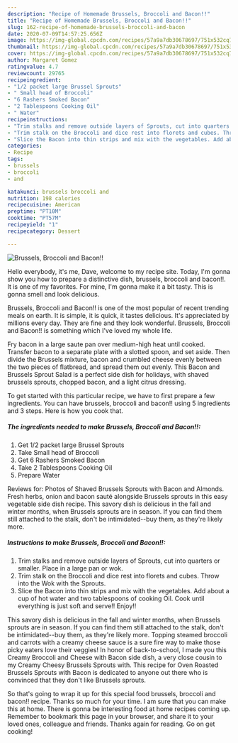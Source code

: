 ```yaml
---
description: "Recipe of Homemade Brussels, Broccoli and Bacon!!"
title: "Recipe of Homemade Brussels, Broccoli and Bacon!!"
slug: 162-recipe-of-homemade-brussels-broccoli-and-bacon
date: 2020-07-09T14:57:25.656Z
image: https://img-global.cpcdn.com/recipes/57a9a7db30678697/751x532cq70/brussels-broccoli-and-bacon-recipe-main-photo.jpg
thumbnail: https://img-global.cpcdn.com/recipes/57a9a7db30678697/751x532cq70/brussels-broccoli-and-bacon-recipe-main-photo.jpg
cover: https://img-global.cpcdn.com/recipes/57a9a7db30678697/751x532cq70/brussels-broccoli-and-bacon-recipe-main-photo.jpg
author: Margaret Gomez
ratingvalue: 4.7
reviewcount: 29765
recipeingredient:
- "1/2 packet large Brussel Sprouts"
- " Small head of Broccoli"
- "6 Rashers Smoked Bacon"
- "2 Tablespoons Cooking Oil"
- " Water"
recipeinstructions:
- "Trim stalks and remove outside layers of Sprouts, cut into quarters or smaller. Place in a large pan or wok."
- "Trim stalk on the Broccoli and dice rest into florets and cubes. Throw into the Wok with the Sprouts."
- "Slice the Bacon into thin strips and mix with the vegetables. Add about a cup of hot water and two tablespoons of cooking Oil. Cook until everything is just soft and serve!! Enjoy!!"
categories:
- Recipe
tags:
- brussels
- broccoli
- and

katakunci: brussels broccoli and 
nutrition: 198 calories
recipecuisine: American
preptime: "PT10M"
cooktime: "PT57M"
recipeyield: "1"
recipecategory: Dessert

---
```



![Brussels, Broccoli and Bacon!!](https://img-global.cpcdn.com/recipes/57a9a7db30678697/751x532cq70/brussels-broccoli-and-bacon-recipe-main-photo.jpg)

Hello everybody, it's me, Dave, welcome to my recipe site. Today, I'm gonna show you how to prepare a distinctive dish, brussels, broccoli and bacon!!. It is one of my favorites. For mine, I'm gonna make it a bit tasty. This is gonna smell and look delicious.

Brussels, Broccoli and Bacon!! is one of the most popular of recent trending meals on earth. It is simple, it is quick, it tastes delicious. It's appreciated by millions every day. They are fine and they look wonderful. Brussels, Broccoli and Bacon!! is something which I've loved my whole life.

Fry bacon in a large saute pan over medium-high heat until cooked. Transfer bacon to a separate plate with a slotted spoon, and set aside. Then divide the Brussels mixture, bacon and crumbled cheese evenly between the two pieces of flatbread, and spread them out evenly. This Bacon and Brussels Sprout Salad is a perfect side dish for holidays, with shaved brussels sprouts, chopped bacon, and a light citrus dressing.


To get started with this particular recipe, we have to first prepare a few ingredients. You can have brussels, broccoli and bacon!! using 5 ingredients and 3 steps. Here is how you cook that.

<!--inarticleads1-->

##### The ingredients needed to make Brussels, Broccoli and Bacon!!:

1. Get 1/2 packet large Brussel Sprouts
1. Take  Small head of Broccoli
1. Get 6 Rashers Smoked Bacon
1. Take 2 Tablespoons Cooking Oil
1. Prepare  Water


Reviews for: Photos of Shaved Brussels Sprouts with Bacon and Almonds. Fresh herbs, onion and bacon sauté alongside Brussels sprouts in this easy vegetable side dish recipe. This savory dish is delicious in the fall and winter months, when Brussels sprouts are in season. If you can find them still attached to the stalk, don&#39;t be intimidated--buy them, as they&#39;re likely more. 

<!--inarticleads2-->

##### Instructions to make Brussels, Broccoli and Bacon!!:

1. Trim stalks and remove outside layers of Sprouts, cut into quarters or smaller. Place in a large pan or wok.
1. Trim stalk on the Broccoli and dice rest into florets and cubes. Throw into the Wok with the Sprouts.
1. Slice the Bacon into thin strips and mix with the vegetables. Add about a cup of hot water and two tablespoons of cooking Oil. Cook until everything is just soft and serve!! Enjoy!!


This savory dish is delicious in the fall and winter months, when Brussels sprouts are in season. If you can find them still attached to the stalk, don&#39;t be intimidated--buy them, as they&#39;re likely more. Topping steamed broccoli and carrots with a creamy cheese sauce is a sure fire way to make those picky eaters love their veggies! In honor of back-to-school, I made you this Creamy Broccoli and Cheese with Bacon side dish, a very close cousin to my Creamy Cheesy Brussels Sprouts with. This recipe for Oven Roasted Brussels Sprouts with Bacon is dedicated to anyone out there who is convinced that they don&#39;t like Brussels sprouts. 

So that's going to wrap it up for this special food brussels, broccoli and bacon!! recipe. Thanks so much for your time. I am sure that you can make this at home. There is gonna be interesting food at home recipes coming up. Remember to bookmark this page in your browser, and share it to your loved ones, colleague and friends. Thanks again for reading. Go on get cooking!
